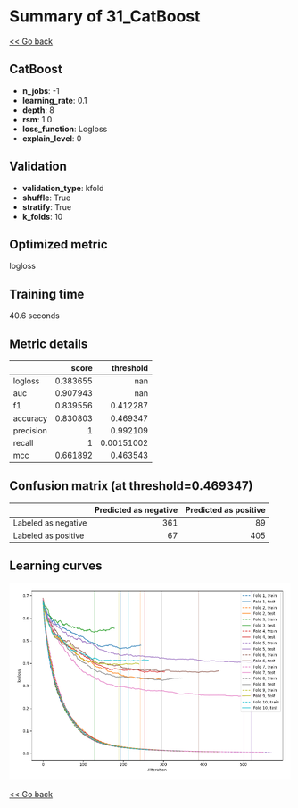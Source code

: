 # Summary of 31_CatBoost

[<< Go back](../README.md)


## CatBoost
- **n_jobs**: -1
- **learning_rate**: 0.1
- **depth**: 8
- **rsm**: 1.0
- **loss_function**: Logloss
- **explain_level**: 0

## Validation
 - **validation_type**: kfold
 - **shuffle**: True
 - **stratify**: True
 - **k_folds**: 10

## Optimized metric
logloss

## Training time

40.6 seconds

## Metric details
|           |    score |    threshold |
|:----------|---------:|-------------:|
| logloss   | 0.383655 | nan          |
| auc       | 0.907943 | nan          |
| f1        | 0.839556 |   0.412287   |
| accuracy  | 0.830803 |   0.469347   |
| precision | 1        |   0.992109   |
| recall    | 1        |   0.00151002 |
| mcc       | 0.661892 |   0.463543   |


## Confusion matrix (at threshold=0.469347)
|                     |   Predicted as negative |   Predicted as positive |
|:--------------------|------------------------:|------------------------:|
| Labeled as negative |                     361 |                      89 |
| Labeled as positive |                      67 |                     405 |

## Learning curves
![Learning curves](learning_curves.png)

[<< Go back](../README.md)
